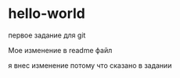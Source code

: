 # hello-world
первое задание для git

Мое изменение в readme файл

я внес изменение потому что сказано в задании
